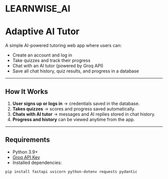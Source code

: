 # LEARNWISE_AI
# Adaptive AI Tutor

A simple AI-powered tutoring web app where users can:
- Create an account and log in
- Take quizzes and track their progress
- Chat with an AI tutor (powered by Groq API)
- Save all chat history, quiz results, and progress in a database

---

## How It Works
1. **User signs up or logs in** → credentials saved in the database.  
2. **Takes quizzes** → scores and progress saved automatically.  
3. **Chats with AI tutor** → messages and AI replies stored in chat history.  
4. **Progress and history** can be viewed anytime from the app.

---

## Requirements
- Python 3.9+
- [Groq API Key](https://groq.com/)
- Installed dependencies:
```bash
pip install fastapi uvicorn python-dotenv requests pydantic
